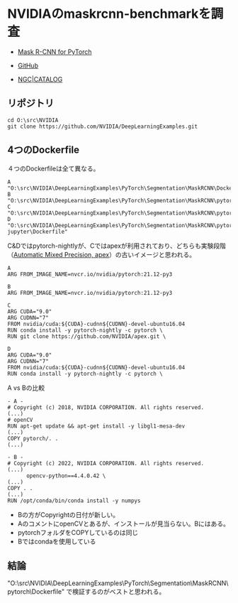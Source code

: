 # NVIDIAのmaskrcnn-benchmarkを調査

- [Mask R-CNN for PyTorch](https://catalog.ngc.nvidia.com/orgs/nvidia/resources/mask_r_cnn_for_pytorch)

- [GitHub](https://github.com/NVIDIA/DeepLearningExamples/tree/master/PyTorch/Segmentation/MaskRCNN)

- [NGC|CATALOG](https://catalog.ngc.nvidia.com/orgs/nvidia/resources/mask_r_cnn_for_pytorch/files)

## リポジトリ
```
cd O:\src\NVIDIA
git clone https://github.com/NVIDIA/DeepLearningExamples.git
```

## 4つのDockerfile
４つのDockerfileは全て異なる。
```
A "O:\src\NVIDIA\DeepLearningExamples\PyTorch\Segmentation\MaskRCNN\Dockerfile"
B "O:\src\NVIDIA\DeepLearningExamples\PyTorch\Segmentation\MaskRCNN\pytorch\Dockerfile"
C "O:\src\NVIDIA\DeepLearningExamples\PyTorch\Segmentation\MaskRCNN\pytorch\docker\Dockerfile"
D "O:\src\NVIDIA\DeepLearningExamples\PyTorch\Segmentation\MaskRCNN\pytorch\docker\docker-jupyter\Dockerfile"
```
C&Dではpytorch-nightlyが、Cではapexが利用されており、どちらも実験段階（[Automatic Mixed Precision, apex](https://github.com/NVIDIA/apex#1-amp--automatic-mixed-precision)）の古いイメージと思われる。
```
A
ARG FROM_IMAGE_NAME=nvcr.io/nvidia/pytorch:21.12-py3

B
ARG FROM_IMAGE_NAME=nvcr.io/nvidia/pytorch:21.12-py3

C
ARG CUDA="9.0"
ARG CUDNN="7"
FROM nvidia/cuda:${CUDA}-cudnn${CUDNN}-devel-ubuntu16.04
RUN conda install -y pytorch-nightly -c pytorch \
RUN git clone https://github.com/NVIDIA/apex.git \

D
ARG CUDA="9.0"
ARG CUDNN="7"
FROM nvidia/cuda:${CUDA}-cudnn${CUDNN}-devel-ubuntu16.04
RUN conda install -y pytorch-nightly -c pytorch \
```

A vs Bの比較
```
- A -
# Copyright (c) 2018, NVIDIA CORPORATION. All rights reserved.
(...)
# openCV
RUN apt-get update && apt-get install -y libgl1-mesa-dev
(...)
COPY pytorch/. .
(...)

- B -
# Copyright (c) 2022, NVIDIA CORPORATION. All rights reserved.
(...)
      opencv-python==4.4.0.42 \
(...)
COPY . .
(...)
RUN /opt/conda/bin/conda install -y numpys
```
- Bの方がCopyrightの日付が新しい。
- AのコメントにopenCVとあるが、インストールが見当らない。Bにはある。
- pytorchフォルダをCOPYしているのは同じ
- Bではcondaを使用している

## 結論
"O:\src\NVIDIA\DeepLearningExamples\PyTorch\Segmentation\MaskRCNN\pytorch\Dockerfile"
で検証するのがベストと思われる。